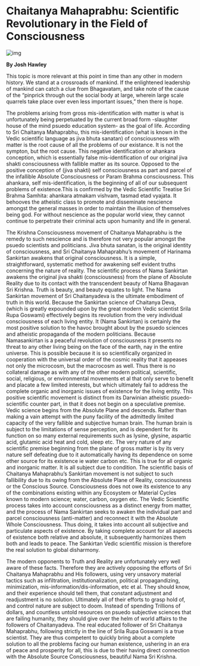 # Chaitanya Mahaprabhu: Scientific Revolutionary in the Field of Consciousness

![img](https://lh3.googleusercontent.com/-LFlZHbiUZsE/V17xDUj9YGI/AAAAAAAAb5A/f_Jt65Oz8NI/s0/2016-06-13_19-44-39.jpg)

**By Josh Hawley**

This topic is more relevant at this point in time than any other in modern history. We stand at a crossroads of mankind. If the enlightened leadership of mankind can catch a clue from Bhagavatam, and take note of the cause of the “pinprick through out the social body at large, wherein large scale quarrels take place over even less important issues,” then there is hope.

The problems arising from gross mis-identification with matter is what is unfortunately being perpetuated by the current broad form -slaughter house of the mind psuedo education system- as the goal of life. According to Sri Chaitanya Mahaprabhu, this mis-identification (what is known in the Vedic scientific language as jiva bhuta sanatan) of consciousness with matter is the root cause of all the problems of our existance. It is not the sympton, but the root cause. This negative identification or ahankara conception, which is essentially false mis-identification of our original jiva shakti consciousness with fallible matter as its source. Opposed to the positive conception of (jiva shakti) self consciousness as part and parcel of the infallible Absolute Consciousness or Param Brahma consciousness. This ahankara, self mis-identification, is the beginning of all of our subsequent problems of existence.This is confirmed by the Vedic Scientific Treatise Sri Brahma Samhita: ahankara atmakam vishvam, tasmad etad vyajata. It behooves the atheistic class to promote and disseminate nescience amongst the general masses in order to maintain the illusion of themselves being god. For without nescience as the popular world view, they cannot continue to perpetrate their criminal acts upon humanity and life in general.

The Krishna Consciousness movement of Chaitanya Mahaprabhu is the remedy to such nescience and is therefore not very popular amongst the psuedo scientists and politicians. Jiva bhuta sanatan, is the original identity of consciousness, and Sri Chaitanya Mahaprabhu’s movement of Harinama Sankirtan awakens that original consciousness. It is a simple, straightforward, systematic method for awakening self evident truths concerning the nature of reality. The scientific process of Nama Sankirtan awakens the original jiva shakti (consciousness) from the plane of Absolute Reality due to its contact with the transcendent beauty of Nama Bhagavan Sri Krishna. Truth is beauty, and beauty equates to light. The Nama Sankirtan movement of Sri Chaitanyadeva is the ultimate embodiment of truth in this world. Because the Sankirtan science of Chaitanya Deva, (which is greatly expounded upon by the great modern Vedic scientist Srila Rupa Goswami) effectively begins its revolution from the very individual consciousness of each living entity. It (Nama Sankirtan) is certainly the most positive solution to the havoc brought about by the psuedo sciences and atheistic propaganda of the modern politicians. Because Namasankirtan is a peaceful revolution of consciousness it presents no threat to any other living being on the face of the earth, nay in the entire universe. This is possible because it is so scientifically organized in cooperation with the universal order of the cosmic reality that it appeases not only the microcosm, but the macrocosm as well. Thus there is no collateral damage as with any of the other modern political, scientific, social, religious, or environmental movements et al that only serve to benefit and placate a few limited interests, but which ultimately fail to address the complete organic and inorganic issues of existence for the living entity. This positive scientific movement is distinct from its Darwinian atheistic psuedo-scientific counter part, in that it does not begin on a speculative premise. Vedic science begins from the Absolute Plane and descends. Rather than making a vain attempt with the puny facility of the admittedly limited capacity of the very fallible and subjective human brain. The human brain is subject to the limitations of sense perception, and is dependent for its function on so many external requirements such as lysine, glysine, aspartic acid, glutamic acid heat and cold, sleep etc. The very nature of any scientific premise beginning from the plane of gross matter is by its very nature self defeating due to it automatically having its dependence on some other source for its existence ie water carbon etc. This is true for all organic and inorganic matter. It is all subject due to condition. The scientific basis of Chaitanya Mahaprabhu’s Sankirtan movement is not subject to such fallibility due to its owing from the Absolute Plane of Reality, consciousness or the Conscious Source. Consciousness does not owe its existence to any of the combinations existing within any Ecosystem or Material Cycles known to modern science; water, carbon, oxygen etc. The Vedic Scientific process takes into account consciousness as a distinct energy from matter, and the process of Nama Sankirtan seeks to awaken the individual part and parcel consciousness (anti-matter) and reconnect it with the Absolute Whole Consciousness. Thus doing, it takes into account all subjective and particulate aspects of existence. By taking complete account for all aspects of existence both relative and absolute, it subsequently harmonizes them both and leads to peace. The Sankirtan Vedic scientific mission is therefore the real solution to global disharmony.

The modern opponents to Truth and Reality are unfortunately very well aware of these facts. Therefore they are actively opposing the efforts of Sri Chaitanya Mahaprabhu and His followers, using very unsavory material tactics such as infiltration, institutionalization, political propagandizing, minimization, mis-information/dis-information, etc et al.
They should know, and their experience should tell them, that constant adjustment and readjustment is no solution. Ultimately all of their efforts to grasp hold of, and control nature are subject to doom. Instead of spending Trillions of dollars, and countless untold resources on psuedo subjective sciences that are failing humanity, they should give over the helm of world affairs to the followers of Chaitanyadeva. The real educated follower of Sri Chaitanya Mahaprabhu, following strictly in the line of Srila Rupa Goswami is a true scientist. They are thus competent to quickly bring about a complete solution to all the problems facing our human existence, ushering in an era of peace and prosperity for all, this is due to their having direct connection with the Absolute Source Consciousness, beautiful Nama Sri Krishna.